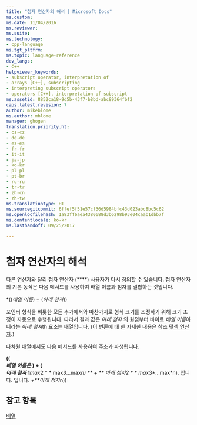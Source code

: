 ```yaml
---
title: "첨자 연산자의 해석 | Microsoft Docs"
ms.custom: 
ms.date: 11/04/2016
ms.reviewer: 
ms.suite: 
ms.technology:
- cpp-language
ms.tgt_pltfrm: 
ms.topic: language-reference
dev_langs:
- C++
helpviewer_keywords:
- subscript operator, interpretation of
- arrays [C++], subscripting
- interpreting subscript operators
- operators [C++], interpretation of subscript
ms.assetid: 8852ca18-9d5b-43f7-b8bd-abc89364fbf2
caps.latest.revision: 7
author: mikeblome
ms.author: mblome
manager: ghogen
translation.priority.ht:
- cs-cz
- de-de
- es-es
- fr-fr
- it-it
- ja-jp
- ko-kr
- pl-pl
- pt-br
- ru-ru
- tr-tr
- zh-cn
- zh-tw
ms.translationtype: HT
ms.sourcegitcommit: 6ffef5f51e57cf36d5984bfc43d023abc8bc5c62
ms.openlocfilehash: 1a83ff6aea4380688d3b6298b93e04caab1dbb7f
ms.contentlocale: ko-kr
ms.lasthandoff: 09/25/2017

---
```

# <a name="interpretation-of-subscript-operator"></a>첨자 연산자의 해석
다른 연산자와 달리 첨자 연산자 (****) 사용자가 다시 정의할 수 있습니다. 첨자 연산자의 기본 동작은 다음 메서드를 사용하여 배열 이름과 첨자를 결합하는 것입니다.  
  
 \*((*배열 이름*) + (*아래 첨자*))  
  
 포인터 형식을 비롯한 모든 추가에서와 마찬가지로 형식 크기를 조정하기 위해 크기 조정이 자동으로 수행됩니다. 따라서 결과 값은 *아래 첨자* 의 원점부터 바이트 *배열 이름*아니라는 *아래 첨자*th 요소는 배열입니다. (이 변환에 대 한 자세한 내용은 참조 [덧셈 연산자](../cpp/additive-operators-plus-and.md).)  
  
 다차원 배열에서도 다음 메서드를 사용하여 주소가 파생됩니다.  
  
 **((**   
 ***배열 이름은* ) + (**   
 ***아래 첨자* 1***max*2 * \* max*3*...max*n) ** + ** *아래 첨자*2 * \* max*3*...max*n).   입니다. 입니다. *+**아래 첨자*n))  
  
## <a name="see-also"></a>참고 항목  
 [배열](../cpp/arrays-cpp.md)
